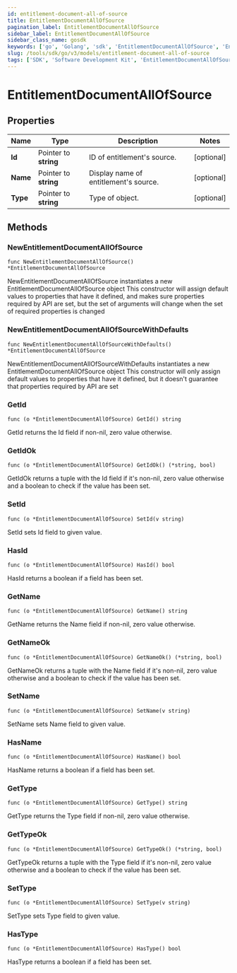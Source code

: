 ```yaml
---
id: entitlement-document-all-of-source
title: EntitlementDocumentAllOfSource
pagination_label: EntitlementDocumentAllOfSource
sidebar_label: EntitlementDocumentAllOfSource
sidebar_class_name: gosdk
keywords: ['go', 'Golang', 'sdk', 'EntitlementDocumentAllOfSource', 'EntitlementDocumentAllOfSource'] 
slug: /tools/sdk/go/v3/models/entitlement-document-all-of-source
tags: ['SDK', 'Software Development Kit', 'EntitlementDocumentAllOfSource', 'EntitlementDocumentAllOfSource']
---
```


# EntitlementDocumentAllOfSource

## Properties

Name | Type | Description | Notes
------------ | ------------- | ------------- | -------------
**Id** | Pointer to **string** | ID of entitlement's source. | [optional] 
**Name** | Pointer to **string** | Display name of entitlement's source. | [optional] 
**Type** | Pointer to **string** | Type of object. | [optional] 

## Methods

### NewEntitlementDocumentAllOfSource

`func NewEntitlementDocumentAllOfSource() *EntitlementDocumentAllOfSource`

NewEntitlementDocumentAllOfSource instantiates a new EntitlementDocumentAllOfSource object
This constructor will assign default values to properties that have it defined,
and makes sure properties required by API are set, but the set of arguments
will change when the set of required properties is changed

### NewEntitlementDocumentAllOfSourceWithDefaults

`func NewEntitlementDocumentAllOfSourceWithDefaults() *EntitlementDocumentAllOfSource`

NewEntitlementDocumentAllOfSourceWithDefaults instantiates a new EntitlementDocumentAllOfSource object
This constructor will only assign default values to properties that have it defined,
but it doesn't guarantee that properties required by API are set

### GetId

`func (o *EntitlementDocumentAllOfSource) GetId() string`

GetId returns the Id field if non-nil, zero value otherwise.

### GetIdOk

`func (o *EntitlementDocumentAllOfSource) GetIdOk() (*string, bool)`

GetIdOk returns a tuple with the Id field if it's non-nil, zero value otherwise
and a boolean to check if the value has been set.

### SetId

`func (o *EntitlementDocumentAllOfSource) SetId(v string)`

SetId sets Id field to given value.

### HasId

`func (o *EntitlementDocumentAllOfSource) HasId() bool`

HasId returns a boolean if a field has been set.

### GetName

`func (o *EntitlementDocumentAllOfSource) GetName() string`

GetName returns the Name field if non-nil, zero value otherwise.

### GetNameOk

`func (o *EntitlementDocumentAllOfSource) GetNameOk() (*string, bool)`

GetNameOk returns a tuple with the Name field if it's non-nil, zero value otherwise
and a boolean to check if the value has been set.

### SetName

`func (o *EntitlementDocumentAllOfSource) SetName(v string)`

SetName sets Name field to given value.

### HasName

`func (o *EntitlementDocumentAllOfSource) HasName() bool`

HasName returns a boolean if a field has been set.

### GetType

`func (o *EntitlementDocumentAllOfSource) GetType() string`

GetType returns the Type field if non-nil, zero value otherwise.

### GetTypeOk

`func (o *EntitlementDocumentAllOfSource) GetTypeOk() (*string, bool)`

GetTypeOk returns a tuple with the Type field if it's non-nil, zero value otherwise
and a boolean to check if the value has been set.

### SetType

`func (o *EntitlementDocumentAllOfSource) SetType(v string)`

SetType sets Type field to given value.

### HasType

`func (o *EntitlementDocumentAllOfSource) HasType() bool`

HasType returns a boolean if a field has been set.


